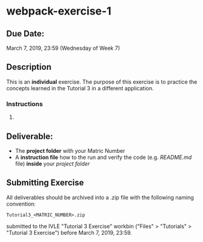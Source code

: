 # webpack-exercise-1

## Due Date:
March 7, 2019, 23:59 (Wednesday of Week 7)

## Description
This is an **individual** exercise. The purpose of this exercise is to practice the concepts learned in the Tutorial 3 in a different application. 

### Instructions
1. 


## Deliverable:
- The **project folder** with your Matric Number
- A **instruction file** how to the run and verify the code (e.g. _README.md_ file) **inside** your _project folder_

## Submitting Exercise
All deliverables should be archived into a .zip file with the following naming convention:
```
Tutorial3_<MATRIC_NUMBER>.zip
```
submitted to the IVLE "Tutorial 3 Exercise" workbin ("Files" > "Tutorials" > "Tutorial 3 Exercise") before March 7, 2019, 23:59.